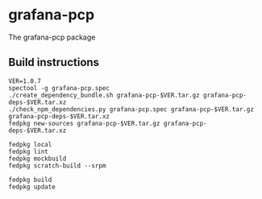 # grafana-pcp

The grafana-pcp package

## Build instructions
```
VER=1.0.7
spectool -g grafana-pcp.spec
./create_dependency_bundle.sh grafana-pcp-$VER.tar.gz grafana-pcp-deps-$VER.tar.xz
./check_npm_dependencies.py grafana-pcp.spec grafana-pcp-$VER.tar.gz grafana-pcp-deps-$VER.tar.xz
fedpkg new-sources grafana-pcp-$VER.tar.gz grafana-pcp-deps-$VER.tar.xz

fedpkg local
fedpkg lint
fedpkg mockbuild
fedpkg scratch-build --srpm

fedpkg build
fedpkg update
```

